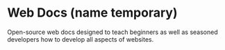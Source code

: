 # Web Docs (name temporary)

Open-source web docs designed to teach beginners as well as seasoned developers how to develop all aspects of websites.

